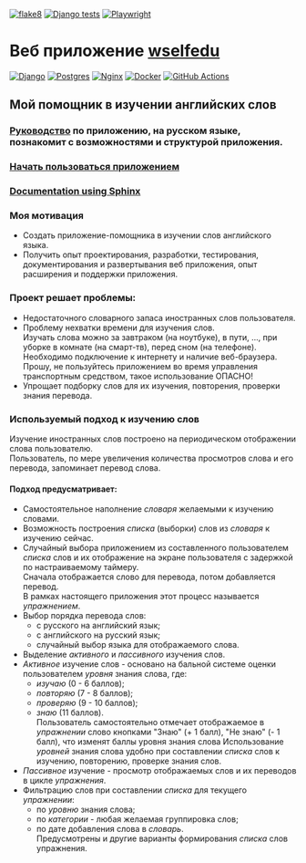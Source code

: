 
[![flake8](https://github.com/svmikurov/wselfedu/actions/workflows/flake8.yml/badge.svg)](https://github.com/svmikurov/wselfedu/actions/workflows/flake8.yml)
[![Django tests](https://github.com/svmikurov/wselfedu/actions/workflows/django-tests.yml/badge.svg)](https://github.com/svmikurov/wselfedu/actions/workflows/django-tests.yml)
[![Playwright](https://github.com/svmikurov/wselfedu/actions/workflows/playwright.yml/badge.svg)](https://github.com/svmikurov/wselfedu/actions/workflows/playwright.yml)

# Веб приложение [wselfedu](http://77.222.52.53)

[![Django](https://img.shields.io/badge/django-%23092E20.svg?style=for-the-badge&logo=django&logoColor=white)](https://docs.djangoproject.com/en/4.2/)
[![Postgres](https://img.shields.io/badge/postgres-%23316192.svg?style=for-the-badge&logo=postgresql&logoColor=white)](https://www.postgresql.org/)
[![Nginx](https://img.shields.io/badge/nginx-%23009639.svg?style=for-the-badge&logo=nginx&logoColor=white)](https://nginx.org/ru/)
[![Docker](https://img.shields.io/badge/docker-%230db7ed.svg?style=for-the-badge&logo=docker&logoColor=white)](https://www.docker.com/)
[![GitHub Actions](https://img.shields.io/badge/github%20actions-%232671E5.svg?style=for-the-badge&logo=githubactions&logoColor=white)](https://docs.github.com/en/actions)

## Мой помощник в изучении английских слов

### [Руководство](https://svmikurov.github.io/wselfedu/tutorial/index.html#wselfedu-tutorial) по приложению, на русском языке, познакомит с возможностями и структурой приложения.

### [Начать пользоваться приложением](http://wselfedu.online)

### [Documentation using Sphinx](https://svmikurov.github.io/wselfedu/)

### Моя мотивация
* Создать приложение-помощника в изучении слов английского языка.  
* Получить опыт проектирования, разработки, тестирования, документирования и развертывания
  веб приложения, опыт расширения и поддержки приложения.

### Проект решает проблемы:

* Недостаточного словарного запаса иностранных слов пользователя.  
* Проблему нехватки времени для изучения слов.  
Изучать слова можно за завтраком (на ноутбуке), в пути, ..., 
при уборке в комнате (на смарт-тв), перед сном (на телефоне).  
Необходимо подключение к интернету и наличие веб-браузера.  
Прошу, не пользуйтесь приложением во время управления транспортным средством, 
такое использование ОПАСНО!  
* Упрощает подборку слов для их изучения, повторения, проверки знания перевода.  

### Используемый подход к изучению слов

Изучение иностранных слов построено на периодическом отображении слова пользователю.  
Пользователь, по мере увеличения количества просмотров слова и его перевода,
запоминает перевод слова.  

#### Подход предусматривает:
* Самостоятельное наполнение *словаря* желаемыми к изучению словами.
* Возможность построения *списка* (выборки) слов из *словаря* к изучению сейчас.
* Случайный выбора приложением из составленного пользователем *списка* слов
  и их отображение на экране пользователя с задержкой по настраиваемому таймеру.    
  Сначала отображается слово для перевода, потом добавляется перевод.  
  В рамках настоящего приложения этот процесс называется *упражнением*.  
* Выбор порядка перевода слов:
  * с русского на английский язык;
  * с английского на русский язык;
  * случайный выбор языка для отображаемого слова.
* Выделение *активного* и *пассивного* изучения слов.
* *Активное* изучение слов - основано на бальной системе оценки пользователем
  *уровня* знания слова, где:
  * *изучаю* (0 - 6 баллов);
  * *повторяю* (7 - 8 баллов);
  * *проверяю* (9 - 10 баллов);
  * *знаю* (11 баллов).  
  Пользователь самостоятельно отмечает отображаемое в *упражнении* слово
  кнопками "Знаю" (+ 1 балл), "Не знаю" (- 1 балл),
  что изменят баллы уровня знания слова
  Использование *уровней* знания слова удобно при составлении *списка*
  слов к изучению, повторению, проверке знания слов.
* *Пассивное* изучение - просмотр отображаемых слов и их переводов
  в цикле *упражнения*.
* Фильтрацию слов при составлении *списка* для текущего *упражнении*:
  * по *уровню* знания слова;
  * по *категории* - любая желаемая группировка слов;
  * по дате добавления слова в *словарь*.  
  Предусмотрены и другие варианты формирования *списка* слов упражнения.
